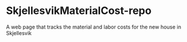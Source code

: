 # SkjellesvikMaterialCost-repo
A web page that tracks the material and labor costs for the new house in Skjellesvik
